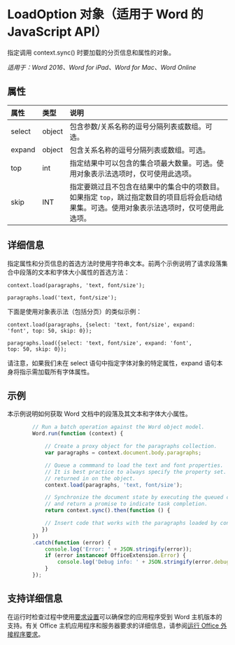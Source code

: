 # <a name="loadoption-object-(javascript-api-for-word)"></a>LoadOption 对象（适用于 Word 的 JavaScript API）

指定调用 context.sync() 时要加载的分页信息和属性的对象。

_适用于：Word 2016、Word for iPad、Word for Mac、Word Online_

## <a name="properties"></a>属性
| 属性     | 类型   |说明|
|:---------------|:--------|:----------|
|select|object|包含参数/关系名称的逗号分隔列表或数组。可选。|
|expand|object|包含关系名称的逗号分隔列表或数组。可选。|
|top|int| 指定结果中可以包含的集合项最大数量。可选。使用对象表示法选项时，仅可使用此选项。|
|skip|INT|指定要跳过且不包含在结果中的集合中的项数目。如果指定 `top`，跳过指定数目的项目后将会启动结果集。可选。使用对象表示法选项时，仅可使用此选项。|

## <a name="more-information"></a>详细信息

指定属性和分页信息的首选方法时使用字符串文本。前两个示例说明了请求段落集合中段落的文本和字体大小属性的首选方法：

<code>context.load(paragraphs, 'text, font/size');</code>

<code>paragraphs.load('text, font/size');</code>

下面是使用对象表示法（包括分页）的类似示例：

<code>context.load(paragraphs, {select: 'text, font/size',
                                expand: 'font',
                                top: 50,
                                skip: 0});</code>

<code>paragraphs.load({select: 'text, font/size',
                       expand: 'font',
                       top: 50,
                       skip: 0});</code>

请注意，如果我们未在 select 语句中指定字体对象的特定属性，expand 语句本身将指示需加载所有字体属性。

## <a name="examples"></a>示例

本示例说明如何获取 Word 文档中的段落及其文本和字体大小属性。

```js
        // Run a batch operation against the Word object model.
        Word.run(function (context) {

            // Create a proxy object for the paragraphs collection.
            var paragraphs = context.document.body.paragraphs;

            // Queue a commmand to load the text and font properties.
            // It is best practice to always specify the property set. Otherwise, all properties are
            // returned in on the object.
            context.load(paragraphs, 'text, font/size');

            // Synchronize the document state by executing the queued commands,
            // and return a promise to indicate task completion.
            return context.sync().then(function () {

            // Insert code that works with the paragraphs loaded by context.load().
           })
        })
        .catch(function (error) {
            console.log('Error: ' + JSON.stringify(error));
            if (error instanceof OfficeExtension.Error) {
                console.log('Debug info: ' + JSON.stringify(error.debugInfo));
            }
        });

```

## <a name="support-details"></a>支持详细信息
在运行时检查过程中使用[要求设置](../office-add-in-requirement-sets.md)可以确保您的应用程序受到 Word 主机版本的支持。有关 Office 主机应用程序和服务器要求的详细信息，请参阅[运行 Office 外接程序要求](../../docs/overview/requirements-for-running-office-add-ins.md)。
